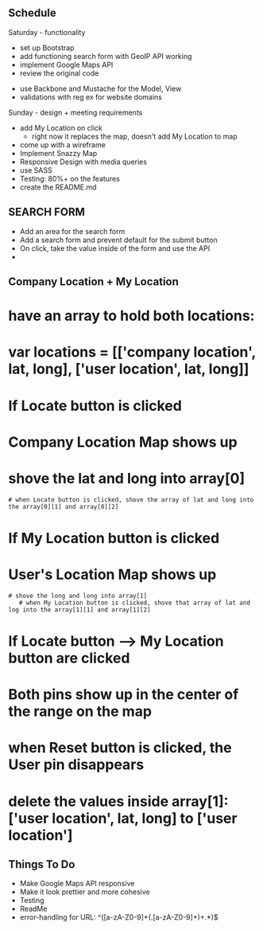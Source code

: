 ## Schedule
Saturday - functionality
- set up Bootstrap
- add functioning search form with GeoIP API working
- implement Google Maps API
- review the original code
* use Backbone and Mustache for the Model, View
* validations with reg ex for website domains

Sunday - design + meeting requirements
- add My Location on click
  - right now it replaces the map, doesn't add My Location to map
- come up with a wireframe
- Implement Snazzy Map
- Responsive Design with media queries
- use SASS
- Testing: 80%+ on the features
- create the README.md



## SEARCH FORM
- Add an area for the search form
- Add a search form and prevent default for the submit button
- On click, take the value inside of the form and use the API
-


## Company Location + My Location
# have an array to hold both locations:
  # var locations = [['company location', lat, long], ['user location', lat, long]]
# If Locate button is clicked
  # Company Location Map shows up
  # shove the lat and long into array[0]
    # when Locate button is clicked, shove the array of lat and long into the array[0][1] and array[0][2]
# If My Location button is clicked
  # User's Location Map shows up
    # shove the long and long into array[1]
       # when My Location button is clicked, shove that array of lat and log into the array[1][1] and array[1][2]
# If Locate button --> My Location button are clicked
  # Both pins show up in the center of the range on the map
# when Reset button is clicked, the User pin disappears
  # delete the values inside array[1]: ['user location', lat, long] to ['user location']


## Things To Do
- Make Google Maps API responsive
- Make it look prettier and more cohesive
- Testing
- ReadMe
- error-handling for URL:
^([a-zA-Z0-9]+(\.[a-zA-Z0-9]+)+.*)$